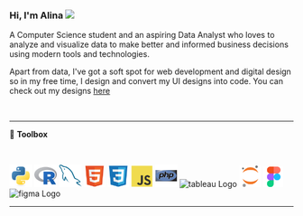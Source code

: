### Hi, I'm Alina <img src="https://raw.githubusercontent.com/MartinHeinz/MartinHeinz/master/wave.gif" width="30px">

A Computer Science student and an aspiring Data Analyst who loves to analyze and visualize data to make better and informed business decisions using modern tools and technologies.

Apart from data,  I've got a soft spot for web development and digital design so in my free time, I design and convert my UI designs into code. You can check out my designs [here](https://www.behance.net/alinatabise8c5)

<br>

---

🧰 **Toolbox**

<br>

<img src="https://github.com/devicons/devicon/blob/master/icons/python/python-original.svg" alt="Python Logo" width="40" />     <img src="https://github.com/devicons/devicon/blob/master/icons/r/r-original.svg" alt="R Logo" width="40" />     <img src="https://github.com/devicons/devicon/blob/master/icons/mysql/mysql-original.svg" alt="MySQL Logo" width="40" />     <img src="https://github.com/devicons/devicon/blob/master/icons/html5/html5-original.svg" alt="HTML Logo" width="38" />     <img src="https://github.com/devicons/devicon/blob/master/icons/css3/css3-original.svg" alt="CSS Logo" width="38" />     <img src="https://github.com/devicons/devicon/blob/master/icons/javascript/javascript-original.svg" alt="JS Logo" width="38" />     <img src="https://github.com/devicons/devicon/blob/master/icons/php/php-original.svg" alt="PHP Logo" width="40" />     <img src="https://cdn.worldvectorlogo.com/logos/tableau-software.svg" alt="tableau Logo" width="40" />     <img src="https://github.com/devicons/devicon/blob/master/icons/jupyter/jupyter-original.svg" alt="jupyter Logo" width="38" />     <img src="https://github.com/devicons/devicon/blob/master/icons/figma/figma-original.svg" alt="figma Logo" width="36" />     <img src="https://cdn.worldvectorlogo.com/logos/adobe-illustrator-cs6.svg" alt="figma Logo" width="37" />


---



